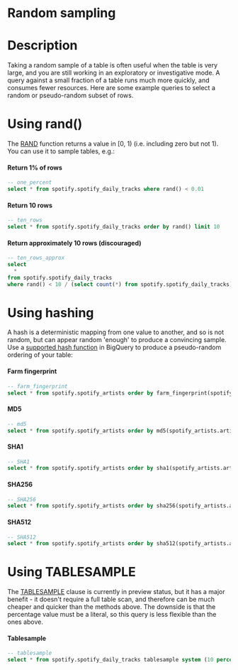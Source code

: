 # Random sampling


# Description
Taking a random sample of a table is often useful when the table is very large, and you are still working in an exploratory or investigative mode. A query against a small fraction of a table runs much more quickly, and consumes fewer resources.
Here are some example queries to select a random or pseudo-random subset of rows.


# Using rand()
The [RAND](https://cloud.google.com/bigquery/docs/reference/standard-sql/functions-and-operators#rand) function returns a value in [0, 1) (i.e. including zero but not 1). You can use it to sample tables, e.g.:

#### Return 1% of rows

```sql
-- one_percent
select * from spotify.spotify_daily_tracks where rand() < 0.01
```

#### Return 10 rows

```sql
-- ten_rows
select * from spotify.spotify_daily_tracks order by rand() limit 10
```

#### Return approximately 10 rows (discouraged)

```sql
-- ten_rows_approx
select
  *
from spotify.spotify_daily_tracks
where rand() < 10 / (select count(*) from spotify.spotify_daily_tracks)
```


# Using hashing
A hash is a deterministic mapping from one value to another, and so is not random, but can appear random 'enough' to produce a convincing sample. Use a [supported hash function](https://cloud.google.com/bigquery/docs/reference/standard-sql/hash_functions) in BigQuery to produce a pseudo-random ordering of your table:

#### Farm fingerprint

```sql
-- farm_fingerprint
select * from spotify.spotify_artists order by farm_fingerprint(spotify_artists.artist_id) limit 10
```

#### MD5

```sql
-- md5
select * from spotify.spotify_artists order by md5(spotify_artists.artist_id) limit 10
```

#### SHA1

```sql
-- SHA1
select * from spotify.spotify_artists order by sha1(spotify_artists.artist_id) limit 10
```

#### SHA256

```sql
-- SHA256
select * from spotify.spotify_artists order by sha256(spotify_artists.artist_id) limit 10
```

#### SHA512

```sql
-- SHA512
select * from spotify.spotify_artists order by sha512(spotify_artists.artist_id) limit 10
```


# Using TABLESAMPLE
The [TABLESAMPLE](https://cloud.google.com/bigquery/docs/table-sampling) clause is currently in preview status, but it has a major benefit - it doesn't require a full table scan, and therefore can be much cheaper and quicker than the methods above. The downside is that the percentage value must be a literal, so this query is less flexible than the ones above.

#### Tablesample

```sql
-- tablesample
select * from spotify.spotify_daily_tracks tablesample system (10 percent)
```